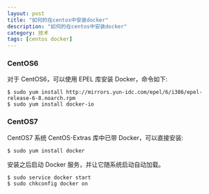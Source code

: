 ```yaml
---
layout: post
title: "如何的在centos中安装docker"
description: "如何的在centos中安装docker"
category: 技术
tags: [centos docker]
---
```


### CentOS6

对于 CentOS6，可以使用 EPEL 库安装 Docker，命令如下:

```
$ sudo yum install http://mirrors.yun-idc.com/epel/6/i386/epel-release-6-8.noarch.rpm
$ sudo yum install docker-io
```

### CentOS7

CentOS7 系统 CentOS-Extras 库中已带 Docker，可以直接安装:

```
$ sudo yum install docker
```

安装之后启动 Docker 服务，并让它随系统启动自动加载。

```
$ sudo service docker start
$ sudo chkconfig docker on
```